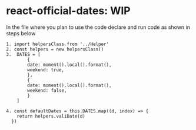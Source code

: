 # react-official-dates: WIP
In the file where you plan to use the code declare and run code as shown in steps below
    
    1. import helpersClass from '../Helper'
    2. const helpers = new helpersClass()
    3.  DATES = [
            {
            date: moment().local().format(),
            weekend: true,
            },
            {
            date: moment().local().format(),
            weekend: false,
            }
        ]

    4. const defaultDates = this.DATES.map((d, index) => {
        return helpers.valiDate(d)
      })
